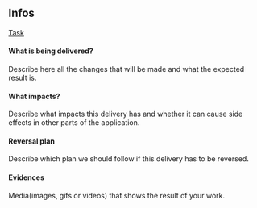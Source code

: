 ## Infos

<!--

### Pull Request Title Convention

When creating a Pull Request, please follow the title convention. It is essential that the title conforms to the standard as it will be used in the library's changelog description.

> type(context): description

The types should be:
- feat: for new features
- fix: for bug fixes
- chore: for maintenance tasks
- major: for major changes that generate a new version

Example:
> feat(component): create link component

-->

[Task](https://juntossomosmais.monday.com/boards/XXX/pulses/XXX)

#### What is being delivered?

Describe here all the changes that will be made and what the expected result is.

#### What impacts?

Describe what impacts this delivery has and whether it can cause side effects in other parts of the application.

#### Reversal plan

Describe which plan we should follow if this delivery has to be reversed.

#### Evidences

Media(images, gifs or videos) that shows the result of your work.

